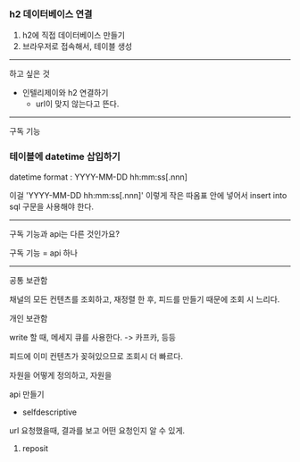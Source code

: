 ### h2 데이터베이스 연결

1. h2에 직접 데이터베이스 만들기
2. 브라우저로 접속해서, 테이블 생성

---

하고 싶은 것

- 인텔리제이와 h2 연결하기
  - url이 맞지 않는다고 뜬다.



---

구독 기능





### 테이블에 datetime 삽입하기

datetime format : YYYY-MM-DD hh:mm:ss[.nnn]

이걸 'YYYY-MM-DD hh:mm:ss[.nnn]' 이렇게 작은 따옴표 안에 넣어서 insert into  sql 구문을 사용해야 한다.



---

구독 기능과 api는 다른 것인가요?

구독 기능 = api 하나





---

공통 보관함

채널의 모든 컨텐츠를 조회하고, 재정렬 한 후, 피드를 만들기 때문에 조회 시 느리다.



개인 보관함

write 할 때,  메세지 큐를 사용한다. -> 카프카, 등등

피드에 이미 컨텐츠가 꽂혀있으므로 조회시 더 빠르다.





자원을 어떻게 정의하고, 자원을 



api 만들기

- selfdescriptive

url 요청했을때, 결과를 보고 어떤 요청인지 알 수 있게.

1. reposit





